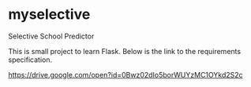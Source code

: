 # myselective
Selective School Predictor

This is small project to learn Flask. Below is the link to the requirements specification.

https://drive.google.com/open?id=0Bwz02dIo5borWUYzMC1OYkd2S2c

